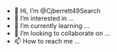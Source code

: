 - 👋 Hi, I’m @Cjberrett49Search
- 👀 I’m interested in ...
- 🌱 I’m currently learning ...
- 💞️ I’m looking to collaborate on ...
- 📫 How to reach me ...

<!---
Cjberrett49Search/Cjberrett49Search is a ✨ special ✨ repository because its `README.md` (this file) appears on your GitHub profile.
You can click the Preview link to take a look at your changes.
--->

